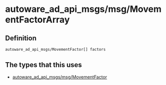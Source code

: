 # autoware_ad_api_msgs/msg/MovementFactorArray

## Definition

```txt
autoware_ad_api_msgs/MovementFactor[] factors
```

## The types that this uses

- [autoware_ad_api_msgs/msg/MovementFactor](../../autoware_ad_api_msgs/msg/movement_factor.md)
